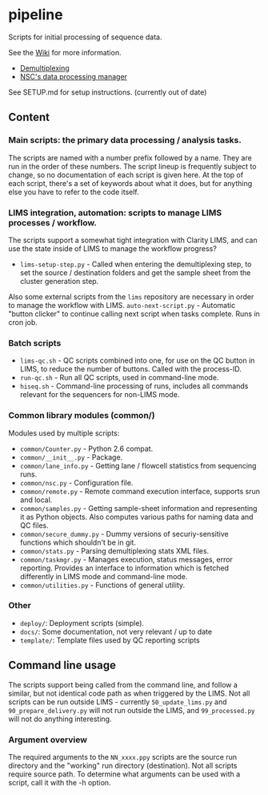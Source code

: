 # pipeline

Scripts for initial processing of sequence data.

See the [Wiki](https://github.com/nsc-norway/pipeline/wiki) for more information. 


* [Demultiplexing](https://github.com/nsc-norway/pipeline/wiki/Demultiplexing)
* [NSC's data processing manager](https://github.com/nsc-norway/pipeline/wiki/DataProcessing)


See SETUP.md for setup instructions. (currently out of date)

## Content

### Main scripts: the primary data processing / analysis tasks.

The scripts are named with a number prefix followed by a name. They are run in
the order of these numbers. The script lineup is frequently subject to change, so 
no documentation of each script is given here. At the top of each script, there's
a set of keywords about what it does, but for anything else you have to refer to
the code itself.

### LIMS integration, automation: scripts to manage LIMS processes / workflow.

The scripts support a somewhat tight integration with Clarity LIMS, and can use
the state inside of LIMS to manage the workflow progress?

* `lims-setup-step.py` - Called when entering the demultiplexing step, to set the source / destination folders and get the sample sheet from the cluster generation step.

Also some external scripts from the `lims` repository are necessary in order to
manage the workflow with LIMS. `auto-next-script.py` - Automatic "button clicker" to continue calling next script when tasks complete. Runs in cron job.

### Batch scripts

* `lims-qc.sh` - QC scripts combined into one, for use on the QC button in LIMS, to reduce the number of buttons. Called with the process-ID.
* `run-qc.sh` - Run all QC scripts, used in command-line mode.
* `hiseq.sh` - Command-line processing of runs, includes all commands relevant for the sequencers for non-LIMS mode.

### Common library modules (common/)
Modules used by multiple scripts:
* `common/Counter.py` - Python 2.6 compat.
* `common/__init__.py` - Package.
* `common/lane_info.py` - Getting lane / flowcell statistics from sequencing runs.
* `common/nsc.py` - Configuration file.
* `common/remote.py` - Remote command execution interface, supports srun and local.
* `common/samples.py` - Getting sample-sheet information and representing it as Python objects. Also computes various paths for naming data and QC files.
* `common/secure_dummy.py` - Dummy versions of securiy-sensitive functions which shouldn't be in git.
* `common/stats.py` - Parsing demultiplexing stats XML files.
* `common/taskmgr.py` - Manages execution, status messages, error reporting. Provides an interface to information which is fetched differently in LIMS mode and command-line mode.
* `common/utilities.py` - Functions of general utility.

### Other
* `deploy/`: Deployment scripts (simple).
* `docs/`: Some documentation, not very relevant / up to date
* `template/`: Template files used by QC reporting scripts


## Command line usage

The scripts support being called from the command line, and follow a similar, but
not identical code path as when triggered by the LIMS. Not all scripts can be run
outside LIMS - currently `50_update_lims.py` and `90_prepare_delivery.py` will not 
run outside the LIMS, and `99_processed.py` will not do anything interesting.

### Argument overview

The required arguments to the `NN_xxxx.ppy` scripts 
are the source run directory and the "working" run directory
(destination). Not all scripts require source path.
To determine what arguments can be
used with a script, call it with the -h option.


